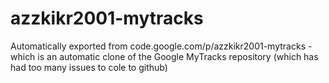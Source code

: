 # azzkikr2001-mytracks
Automatically exported from code.google.com/p/azzkikr2001-mytracks - which is an automatic clone of the Google MyTracks repository (which has had too many issues to cole to github)
